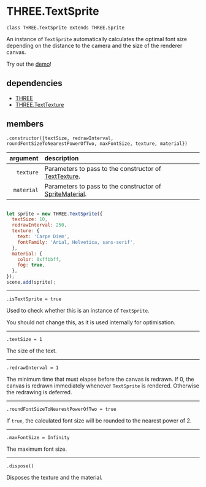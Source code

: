# THREE.TextSprite

`class THREE.TextSprite extends THREE.Sprite`

An instance of `TextSprite` automatically calculates the optimal font size depending on the distance to the camera and the size of the renderer canvas.

Try out the [demo](https://seregpie.github.io/THREE.TextSprite/)!

## dependencies

- [THREE](https://github.com/mrdoob/three.js)
- [THREE.TextTexture](https://github.com/SeregPie/THREE.TextTexture)

## members

`.constructor({textSize, redrawInterval, roundFontSizeToNearestPowerOfTwo, maxFontSize, texture, material})`

| argument | description |
| ---: | :--- |
| `texture` | Parameters to pass to the constructor of [TextTexture](https://github.com/SeregPie/THREE.TextTexture). |
| `material` | Parameters to pass to the constructor of [SpriteMaterial](https://threejs.org/docs/index.html#api/materials/SpriteMaterial). |

```javascript

let sprite = new THREE.TextSprite({
  textSize: 10,
  redrawInterval: 250,
  texture: {
    text: 'Carpe Diem',
    fontFamily: 'Arial, Helvetica, sans-serif',
  },
  material: {
    color: 0xffbbff,
    fog: true,
  },
});
scene.add(sprite);

```

---

`.isTextSprite = true`

Used to check whether this is an instance of `TextSprite`.

You should not change this, as it is used internally for optimisation.

---

`.textSize = 1`

The size of the text.

---

`.redrawInterval = 1`

The minimum time that must elapse before the canvas is redrawn. If 0, the canvas is redrawn immediately whenever `TextSprite` is rendered. Otherwise the redrawing is deferred.

---

`.roundFontSizeToNearestPowerOfTwo = true`

If `true`, the calculated font size will be rounded to the nearest power of 2.

---

`.maxFontSize = Infinity`

The maximum font size.

---

`.dispose()`

Disposes the texture and the material.
